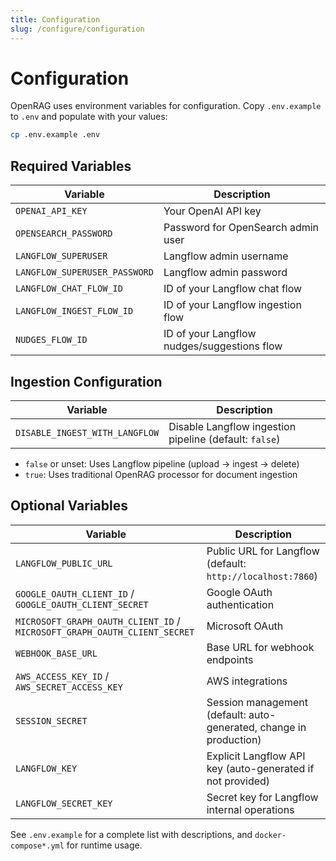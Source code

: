 ```yaml
---
title: Configuration
slug: /configure/configuration
---
```


# Configuration

OpenRAG uses environment variables for configuration. Copy `.env.example` to `.env` and populate with your values:

```bash
cp .env.example .env
```

## Required Variables

| Variable | Description |
|----------|-------------|
| `OPENAI_API_KEY` | Your OpenAI API key |
| `OPENSEARCH_PASSWORD` | Password for OpenSearch admin user |
| `LANGFLOW_SUPERUSER` | Langflow admin username |
| `LANGFLOW_SUPERUSER_PASSWORD` | Langflow admin password |
| `LANGFLOW_CHAT_FLOW_ID` | ID of your Langflow chat flow |
| `LANGFLOW_INGEST_FLOW_ID` | ID of your Langflow ingestion flow |
| `NUDGES_FLOW_ID` | ID of your Langflow nudges/suggestions flow |

## Ingestion Configuration

| Variable | Description |
|----------|-------------|
| `DISABLE_INGEST_WITH_LANGFLOW` | Disable Langflow ingestion pipeline (default: `false`) |

- `false` or unset: Uses Langflow pipeline (upload → ingest → delete)
- `true`: Uses traditional OpenRAG processor for document ingestion

## Optional Variables

| Variable | Description |
|----------|-------------|
| `LANGFLOW_PUBLIC_URL` | Public URL for Langflow (default: `http://localhost:7860`) |
| `GOOGLE_OAUTH_CLIENT_ID` / `GOOGLE_OAUTH_CLIENT_SECRET` | Google OAuth authentication |
| `MICROSOFT_GRAPH_OAUTH_CLIENT_ID` / `MICROSOFT_GRAPH_OAUTH_CLIENT_SECRET` | Microsoft OAuth |
| `WEBHOOK_BASE_URL` | Base URL for webhook endpoints |
| `AWS_ACCESS_KEY_ID` / `AWS_SECRET_ACCESS_KEY` | AWS integrations |
| `SESSION_SECRET` | Session management (default: auto-generated, change in production) |
| `LANGFLOW_KEY` | Explicit Langflow API key (auto-generated if not provided) |
| `LANGFLOW_SECRET_KEY` | Secret key for Langflow internal operations |

See `.env.example` for a complete list with descriptions, and `docker-compose*.yml` for runtime usage.
